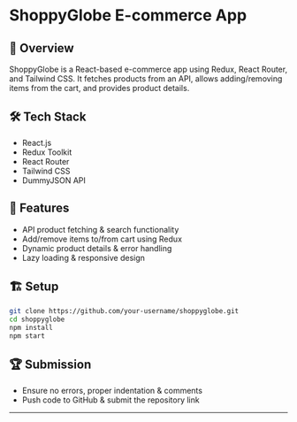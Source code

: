 # ShoppyGlobe E-commerce App

## 📌 Overview
ShoppyGlobe is a React-based e-commerce app using Redux, React Router, and Tailwind CSS. It fetches products from an API, allows adding/removing items from the cart, and provides product details.

## 🛠️ Tech Stack
- React.js
- Redux Toolkit
- React Router
- Tailwind CSS
- DummyJSON API

## 🚀 Features
- API product fetching & search functionality  
- Add/remove items to/from cart using Redux  
- Dynamic product details & error handling  
- Lazy loading & responsive design  

## 🏗️ Setup
```bash
git clone https://github.com/your-username/shoppyglobe.git
cd shoppyglobe
npm install
npm start
```

## 🏆 Submission
- Ensure no errors, proper indentation & comments  
- Push code to GitHub & submit the repository link  

---


